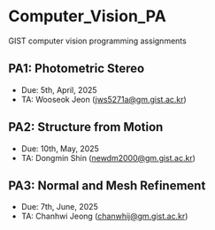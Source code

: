 # Computer_Vision_PA
GIST computer vision programming assignments

## PA1: Photometric Stereo
- Due: 5th, April, 2025
- TA: Wooseok Jeon (jws5271a@gm.gist.ac.kr)

## PA2: Structure from Motion
- Due: 10th, May, 2025
- TA: Dongmin Shin (newdm2000@gm.gist.ac.kr)

## PA3: Normal and Mesh Refinement
- Due: 7th, June, 2025
- TA: Chanhwi Jeong (chanwhij@gm.gist.ac.kr)

